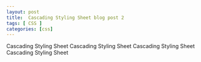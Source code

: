 ```yaml
---
layout: post
title:  Cascading Styling Sheet blog post 2
tags: [ CSS ]
categories: [css]
---
```


Cascading Styling Sheet Cascading Styling Sheet Cascading Styling Sheet Cascading Styling Sheet 